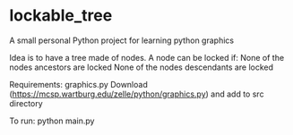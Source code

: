 # lockable_tree
A small personal Python project for learning python graphics

Idea is to have a tree made of nodes. A node can be locked if:
  None of the nodes ancestors are locked
  None of the nodes descendants are locked

Requirements:
  graphics.py
  Download (https://mcsp.wartburg.edu/zelle/python/graphics.py) and add to src directory

To run:
  python main.py

